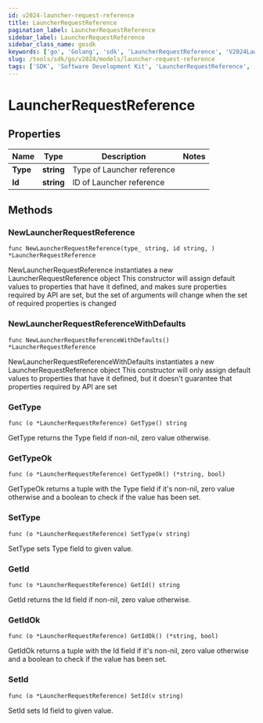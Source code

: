 ```yaml
---
id: v2024-launcher-request-reference
title: LauncherRequestReference
pagination_label: LauncherRequestReference
sidebar_label: LauncherRequestReference
sidebar_class_name: gosdk
keywords: ['go', 'Golang', 'sdk', 'LauncherRequestReference', 'V2024LauncherRequestReference'] 
slug: /tools/sdk/go/v2024/models/launcher-request-reference
tags: ['SDK', 'Software Development Kit', 'LauncherRequestReference', 'V2024LauncherRequestReference']
---
```


# LauncherRequestReference

## Properties

Name | Type | Description | Notes
------------ | ------------- | ------------- | -------------
**Type** | **string** | Type of Launcher reference | 
**Id** | **string** | ID of Launcher reference | 

## Methods

### NewLauncherRequestReference

`func NewLauncherRequestReference(type_ string, id string, ) *LauncherRequestReference`

NewLauncherRequestReference instantiates a new LauncherRequestReference object
This constructor will assign default values to properties that have it defined,
and makes sure properties required by API are set, but the set of arguments
will change when the set of required properties is changed

### NewLauncherRequestReferenceWithDefaults

`func NewLauncherRequestReferenceWithDefaults() *LauncherRequestReference`

NewLauncherRequestReferenceWithDefaults instantiates a new LauncherRequestReference object
This constructor will only assign default values to properties that have it defined,
but it doesn't guarantee that properties required by API are set

### GetType

`func (o *LauncherRequestReference) GetType() string`

GetType returns the Type field if non-nil, zero value otherwise.

### GetTypeOk

`func (o *LauncherRequestReference) GetTypeOk() (*string, bool)`

GetTypeOk returns a tuple with the Type field if it's non-nil, zero value otherwise
and a boolean to check if the value has been set.

### SetType

`func (o *LauncherRequestReference) SetType(v string)`

SetType sets Type field to given value.


### GetId

`func (o *LauncherRequestReference) GetId() string`

GetId returns the Id field if non-nil, zero value otherwise.

### GetIdOk

`func (o *LauncherRequestReference) GetIdOk() (*string, bool)`

GetIdOk returns a tuple with the Id field if it's non-nil, zero value otherwise
and a boolean to check if the value has been set.

### SetId

`func (o *LauncherRequestReference) SetId(v string)`

SetId sets Id field to given value.




